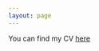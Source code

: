 ```yaml
---
layout: page
--- 
```


You can find my CV [here](https://drive.google.com/file/d/1DGZ3D0Bo-PFI00OAyMoFW7o5ZwOQ6fMq/view?usp=sharing)
